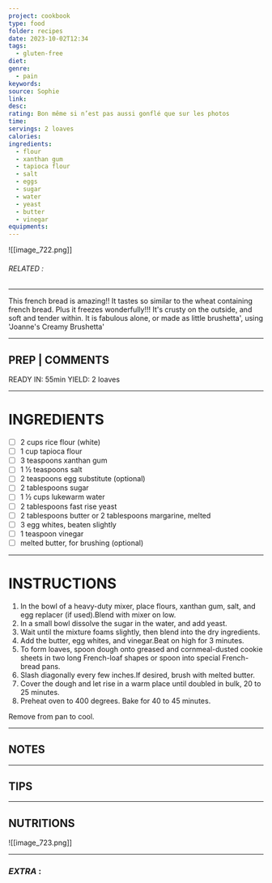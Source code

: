 ```yaml
---
project: cookbook
type: food
folder: recipes
date: 2023-10-02T12:34
tags:
  - gluten-free
diet: 
genre:
  - pain
keywords: 
source: Sophie
link: 
desc: 
rating: Bon même si n’est pas aussi gonflé que sur les photos
time: 
servings: 2 loaves
calories: 
ingredients:
  - flour
  - xanthan gum
  - tapioca flour
  - salt
  - eggs
  - sugar
  - water
  - yeast
  - butter
  - vinegar
equipments:
---
```


![[image_722.png]]
###### *RELATED* : 
---
This french bread is amazing!! It tastes so similar to the wheat containing french bread. Plus it freezes wonderfully!!! It's crusty on the outside, and soft and tender within. It is fabulous alone, or made as little brushetta', using 'Joanne's Creamy Brushetta'

---
## PREP | COMMENTS

READY IN: 55min
YIELD: 2 loaves

---
# INGREDIENTS

- [ ] 2 cups rice flour (white)
- [ ] 1 cup tapioca flour
- [ ] 3 teaspoons xanthan gum
- [ ] 1 1⁄2 teaspoons salt
- [ ] 2 teaspoons egg substitute (optional)
- [ ] 2 tablespoons sugar
- [ ] 1 1⁄2 cups lukewarm water
- [ ] 2 tablespoons fast rise yeast
- [ ] 2 tablespoons butter or 2 tablespoons margarine, melted
- [ ] 3 egg whites, beaten slightly
- [ ] 1 teaspoon vinegar
- [ ] melted butter, for brushing (optional)

---
# INSTRUCTIONS

1. In the bowl of a heavy-duty mixer, place flours, xanthan gum, salt, and egg replacer (if used).Blend with mixer on low.
2. In a small bowl dissolve the sugar in the water, and add yeast.
3. Wait until the mixture foams slightly, then blend into the dry ingredients.
4. Add the butter, egg whites, and vinegar.Beat on high for 3 minutes.
5. To form loaves, spoon dough onto greased and cornmeal-dusted cookie sheets in two long French-loaf shapes or spoon into special French-bread pans.
6. Slash diagonally every few inches.If desired, brush with melted butter.
7. Cover the dough and let rise in a warm place until doubled in bulk, 20 to 25 minutes.
8. Preheat oven to 400 degrees. Bake for 40 to 45 minutes.

  

Remove from pan to cool.

---
## NOTES



---
## TIPS



---
## NUTRITIONS

![[image_723.png]]

---
### *EXTRA* :



